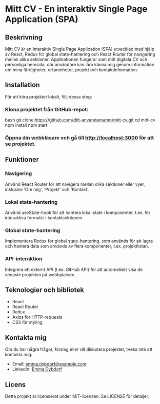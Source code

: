 # Mitt CV - En interaktiv Single Page Application (SPA)

## Beskrivning

Mitt CV är en interaktiv Single Page Application (SPA) utvecklad med hjälp av React, Redux för global state-hantering och React Router för navigering mellan olika sektioner. Applikationen fungerar som mitt digitala CV och personliga hemsida, där användare kan lära känna mig genom information om mina färdigheter, erfarenheter, projekt och kontaktinformation.

## Installation

För att köra projektet lokalt, följ dessa steg:

### Klona projektet från GitHub-repot:
bash
git clone https://github.com/ditt-anvandarnamn/mitt-cv.git
cd mitt-cv
npm install
npm start

### Öppna din webbläsare och gå till [http://localhost:3000](http://localhost:3000) för att se projektet.

## Funktioner

### Navigering
Använd React Router för att navigera mellan olika sektioner eller vyer, inklusive 'Om mig', 'Projekt' och 'Kontakt'.

### Lokal state-hantering
Använd useState-hook för att hantera lokal state i komponenter, t.ex. för interaktiva formulär i kontaktsektionen.

### Global state-hantering
Implementera Redux för global state-hantering, som används för att lagra och hantera data som används av flera komponenter, t.ex. projektlistan.

### API-interaktion
Integrera ett externt API (t.ex. GitHub API) för att automatiskt visa de senaste projekten på webbplatsen.

## Teknologier och bibliotek
- React
- React Router
- Redux
- Axios för HTTP-requests
- CSS för styling

## Kontakta mig
Om du har några frågor, förslag eller vill diskutera projektet, tveka inte att kontakta mig:

- Email: [emma.dybdorf@example.com](mailto:emma.dybdorf@dybdorf.com)
- LinkedIn: [Emma Dybdorf](https://www.linkedin.com/in/emma-dybdorf-023315290/)

## Licens
Detta projekt är licensierat under MIT-licensen. Se LICENSE för detaljer.
